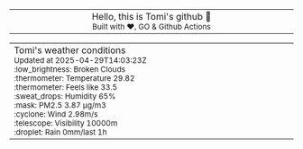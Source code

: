
<div align="center">
<table>
<tbody>
<td align="center">
<img width="2000" height="0"><br>
Hello, this is Tomi's github 👋<br>
<sup>Built with ❤️, GO & Github Actions</sup><br>
<img width="2000" height="0">
</td>
</tbody>
</table>
</div>
<table>
<tbody>
<td align="left">
<img width="2000" height="0"><br>
Tomi's weather conditions<br>
<sup>Updated at 2025-04-29T14:03:23Z</sup><br>
<sup>:low_brightness: Broken Clouds</sup><br>
<sup>:thermometer: Temperature 29.82 </sup><br>
<sup>:thermometer: Feels like 33.5</sup><br>
<sup>:sweat_drops: Humidity 65%</sup><br>
<sup>:mask: PM2.5 3.87 μg/m3</sup><br>
<sup>:cyclone: Wind 2.98m/s </sup><br>
<sup>:telescope: Visibility 10000m </sup><br>
<sup>:droplet: Rain 0mm/last 1h </sup><br>
<img width="2000" height="0">
</td>
<td align="left">
<img width="2000" height="0"><br>
<br>
<img width="2000" height="0">
</td>
</tbody>
</table>
</div>
    